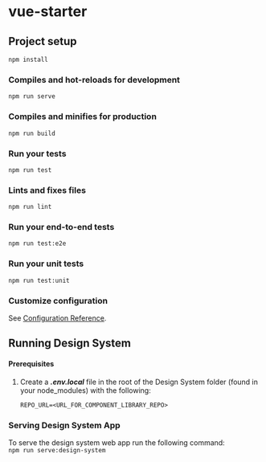 # vue-starter

## Project setup

```
npm install
```

### Compiles and hot-reloads for development

```
npm run serve
```

### Compiles and minifies for production

```
npm run build
```

### Run your tests

```
npm run test
```

### Lints and fixes files

```
npm run lint
```

### Run your end-to-end tests

```
npm run test:e2e
```

### Run your unit tests

```
npm run test:unit
```

### Customize configuration

See [Configuration Reference](https://cli.vuejs.org/config/).

## Running Design System

#### Prerequisites

1. Create a **_.env.local_** file in the root of the Design System folder (found in your node_modules) with the following:

   `REPO_URL=<URL_FOR_COMPONENT_LIBRARY_REPO>`

### Serving Design System App

To serve the design system web app run the following command:  
`npm run serve:design-system`
